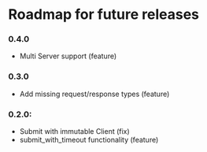 # Roadmap for future releases

### 0.4.0
- Multi Server support (feature)

### 0.3.0
- Add missing request/response types (feature)

### 0.2.0:
- Submit with immutable Client (fix)
- submit\_with\_timeout functionality (feature)
